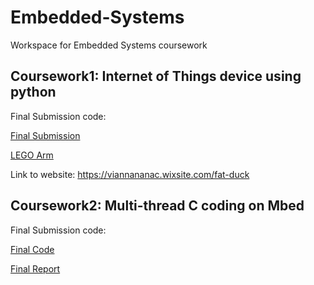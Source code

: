 # Embedded-Systems
Workspace for Embedded Systems coursework

## Coursework1: Internet of Things device using python

Final Submission code:

[Final Submission](./coursework1/src/final_sub.py)

[LEGO Arm](./coursework1/src/lego_sub.py)

Link to website: https://viannananac.wixsite.com/fat-duck

## Coursework2: Multi-thread C coding on Mbed

Final Submission code:

[Final Code](./coursework2/submission.c)

[Final Report](./coursework2/Embedded_Systems_Final_Report_F.pdf)
